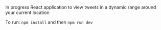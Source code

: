 In progress React application to view tweets in a dynamic range around your current location

To run: `npm install` and then `npm run dev`

